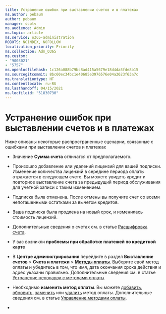 ```yaml
---
title: Устранение ошибок при выставлении счетов и в платежах
ms.author: pebaum
author: pebaum
manager: scotv
ms.audience: Admin
ms.topic: article
ms.service: o365-administration
ROBOTS: NOINDEX, NOFOLLOW
localization_priority: Priority
ms.collection: Adm_O365
ms.custom:
- "9003021"
- "5757"
ms.openlocfilehash: 1c126a088b79bc8ad415a5679e18d4da3fde8b15
ms.sourcegitcommit: 8bc60ec34bc1e40685e3976576e04a2623f63a7c
ms.translationtype: HT
ms.contentlocale: ru-RU
ms.lasthandoff: 04/15/2021
ms.locfileid: "51830730"
---
```

# <a name="resolving-billing-and-payment-errors"></a>Устранение ошибок при выставлении счетов и в платежах

Ниже описаны некоторые распространенные сценарии, связанные с ошибками при выставлении счетов и платежах

- Значение **Сумма счета** отличатся от предполагаемого.
- Произошло добавление или удалений лицензий для вашей подписки. Изменение количества лицензий в середине периода оплаты отражается в следующем счете. Вы можете увидеть кредит и повторное выставление счета за предыдущий период обслуживания для учетной записи с таким изменением.
- Подписка была отменена. После отмены вы получите счет со всеми непогашенными остатками за вычетом кредитов.
- Ваша подписка была продлена на новый срок, и изменилась стоимость лицензий.
- Дополнительные сведения о счетах см. в статье [Расшифровка счета](https://docs.microsoft.com/microsoft-365/commerce/billing-and-payments/understand-your-invoice2).
- У вас возникли **проблемы при обработке платежей по кредитной карте**
- В **Центре администрирования** перейдите в раздел **Выставление счетов**  >  **Счета и платежи**  >  **[Методы оплаты](https://go.microsoft.com/fwlink/p/?linkid=2018806)**. Выберите свой метод оплаты и убедитесь в том, что имя, дата окончания срока действия и адрес указаны правильно. Дополнительные сведения см. в статье [Устранение неполадок с методами оплаты](https://docs.microsoft.com/microsoft-365/commerce/billing-and-payments/manage-payment-methods#troubleshoot-payment-methods).

- Необходимо **изменить метод оплаты**. Вы можете [добавить](https://docs.microsoft.com/microsoft-365/commerce/billing-and-payments/manage-payment-methods?view=o365-worldwide#add-a-payment-method), [обновить](https://docs.microsoft.com/microsoft-365/commerce/billing-and-payments/manage-payment-methods?view=o365-worldwide#update-payment-method-details), [заменить](https://docs.microsoft.com/microsoft-365/commerce/billing-and-payments/manage-payment-methods?view=o365-worldwide#replace-a-payment-method) или [удалить](https://docs.microsoft.com/microsoft-365/commerce/billing-and-payments/manage-payment-methods?view=o365-worldwide#delete-a-payment-method) метод оплаты. Дополнительные сведения см. в статье [Управление методами оплаты](https://docs.microsoft.com/microsoft-365/commerce/billing-and-payments/manage-payment-methods?view=o365-worldwide).
- 